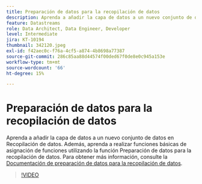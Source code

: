 ```yaml
---
title: Preparación de datos para la recopilación de datos
description: Aprenda a añadir la capa de datos a un nuevo conjunto de datos en Recopilación de datos.
feature: Datastreams
role: Data Architect, Data Engineer, Developer
level: Intermediate
jira: KT-10194
thumbnail: 342120.jpeg
exl-id: f42aec0c-f76a-4cf5-a874-4b8698a77387
source-git-commit: 286c85aa88d44574f00ded67f0de8e0c945a153e
workflow-type: tm+mt
source-wordcount: '66'
ht-degree: 15%

---
```


# Preparación de datos para la recopilación de datos

Aprenda a añadir la capa de datos a un nuevo conjunto de datos en Recopilación de datos. Además, aprenda a realizar funciones básicas de asignación de funciones utilizando la función Preparación de datos para la recopilación de datos. Para obtener más información, consulte la [Documentación de preparación de datos para la recopilación de datos](https://experienceleague.adobe.com/docs/experience-platform/edge/fundamentals/datastreams.html#data-prep).

>[!VIDEO](https://video.tv.adobe.com/v/342120/?learn=on&enablevpops)
